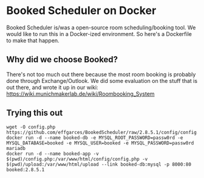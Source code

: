 # Booked Scheduler on Docker
Booked Scheduler is/was a open-source room scheduling/booking tool. We would like to run this in a Docker-ized environment. So here's a Dockerfile to make that happen.

## Why did we choose Booked?
There's not too much out there because the most room booking is probably done through Exchange/Outlook. We did some evaluation on the stuff that is out there, and wrote it up in our wiki: https://wiki.munichmakerlab.de/wiki/Roombooking_System

## Trying this out
```
wget -O config.php https://github.com/effgarces/BookedScheduler/raw/2.8.5.1/config/config.dist.php
docker run -d --name booked-db -e MYSQL_ROOT_PASSWORD=passw0rd -e MYSQL_DATABASE=booked -e MYSQL_USER=booked -e MYSQL_PASSWORD=passw0rd  mariadb
docker run -d --name booked-app -v $(pwd)/config.php:/var/www/html/config/config.php -v $(pwd)/upload:/var/www/html/upload --link booked-db:mysql -p 8000:80 booked:2.8.5.1
```

